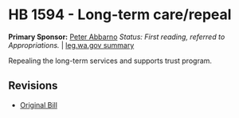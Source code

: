 # HB 1594 - Long-term care/repeal
**Primary Sponsor:** [Peter Abbarno](/person/leg/peter.abbarno.md)
*Status: First reading, referred to Appropriations.* | [leg.wa.gov summary](https://app.leg.wa.gov/billsummary?BillNumber=1594&Year=2021)

Repealing the long-term services and supports trust program.

## Revisions
* [Original Bill](1/)
